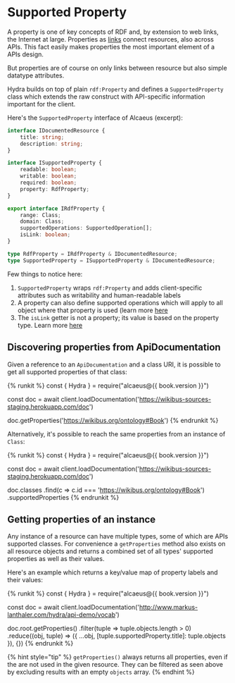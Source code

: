 # Supported Property

A property is one of key concepts of RDF and, by extension to web links, the Internet at large. 
Properties as [links][link] connect resources, also across APIs. This fact easily makes properties 
the most important element of a APIs design.

[link]: ../representations/affordances/links.md

But properties are of course on only links between resource but also simple datatype attributes.

Hydra builds on top of plain `rdf:Property` and defines a `SupportedProperty` class which
extends the raw construct with API-specific information important for the client.

Here's the `SupportedProperty` interface of Alcaeus (excerpt):

```typescript
interface IDocumentedResource {
    title: string;
    description: string;
}

interface ISupportedProperty {
    readable: boolean;
    writable: boolean;
    required: boolean;
    property: RdfProperty;
}

export interface IRdfProperty {
    range: Class;
    domain: Class;
    supportedOperations: SupportedOperation[];
    isLink: boolean;
}

type RdfProperty = IRdfProperty & IDocumentedResource;
type SupportedProperty = ISupportedProperty & IDocumentedResource;
```

Few things to notice here:

1. `SupportedProperty` wraps `rdf:Property` and adds client-specific attributes such as writability
and human-readable labels
1. A property can also define supported operations which will apply to all object where that property is used
(learn more [here](./operation.md#propertys-supported-operations)
1. The `isLink` getter is not a property; its value is based on the property type. Learn more [here](../representations/affordances/links.md)

## Discovering properties from ApiDocumentation

Given a reference to an `ApiDocumentation` and a class URI, it is possible to get all supported properties
of that class:

{% runkit %}
const { Hydra } = require("alcaeus@{{ book.version }}")

const doc = await client.loadDocumentation('https://wikibus-sources-staging.herokuapp.com/doc')

doc.getProperties('https://wikibus.org/ontology#Book')
{% endrunkit %}

Alternatively, it's possible to reach the same properties from an instance of `Class`:

{% runkit %}
const { Hydra } = require("alcaeus@{{ book.version }}")

const doc = await client.loadDocumentation('https://wikibus-sources-staging.herokuapp.com/doc')

doc.classes
    .find(c => c.id === 'https://wikibus.org/ontology#Book')
    .supportedProperties
{% endrunkit %}

## Getting properties of an instance

Any instance of a resource can have multiple types, some of which are APIs supported classes. 
For convenience a `getProperties` method also exists on all resource objects and returns a 
combined set of all types' supported properties as well as their values.

Here's an example which returns a key/value map of property labels and their values:

{% runkit %}
const { Hydra } = require("alcaeus@{{ book.version }}")

const doc = await client.loadDocumentation('http://www.markus-lanthaler.com/hydra/api-demo/vocab')

doc.root.getProperties()
    .filter(tuple => tuple.objects.length > 0)
    .reduce((obj, tuple) => ({ 
        ...obj, 
        [tuple.supportedProperty.title]: tuple.objects
    }), {})
{% endrunkit %}

{% hint style="tip" %}
 `getProperties()` always returns all properties, even if the are not used in the given resource.
 They can be filtered as seen above by excluding results with an empty `objects` array.
{% endhint %}
